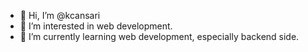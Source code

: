 - 👋 Hi, I’m @kcansari
- 👀 I’m interested in web development.
- 🌱 I’m currently learning web development, especially backend side.


